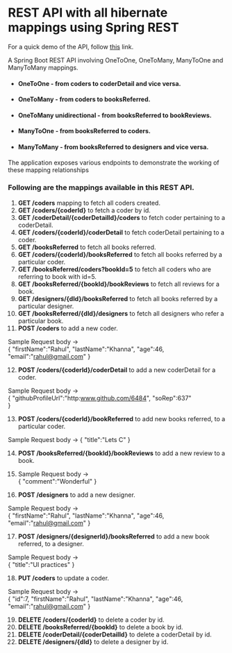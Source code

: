 # REST API with all hibernate mappings using Spring REST

For a quick demo of the API, follow [this](http://hibernate-mappings-v2.ap-south-1.elasticbeanstalk.com) link.  

A Spring Boot REST API involving OneToOne, OneToMany, ManyToOne and ManyToMany mappings.
* #### OneToOne - from coders to coderDetail and vice versa.  
* #### OneToMany - from coders to booksReferred.
* #### OneToMany unidirectional - from booksReferred to bookReviews.
* #### ManyToOne  - from booksReferred to coders.
* #### ManyToMany  - from booksReferred to designers and vice versa.
The application exposes various endpoints to demonstrate the working of these mapping relationships

### Following are the mappings available in this REST API.

1. **GET /coders** mapping to fetch all coders created.
2. **GET /coders/{coderId}** to fetch a coder by id.
3. **GET /coderDetail/{coderDetailId}/coders** to fetch coder pertaining to a coderDetail.
4. **GET /coders/{coderId}/coderDetail** to fetch coderDetail pertaining to a coder.
5. **GET /booksReferred** to fetch all books referred.
6. **GET /coders/{coderId}/booksReferred** to fetch all books referred by a particular coder.
7. **GET /booksReferred/coders?bookId=5** to fetch all coders who are referring to book with id=5.
8. **GET /booksReferred/{bookId}/bookReviews** to fetch all reviews for a book.
9. **GET /designers/{dId}/booksReferred** to fetch all books referred by a particular designer.
10. **GET /booksReferred/{dId}/designers** to fetch all designers who refer a particular book.
11. **POST /coders** to add a new coder.
  
  Sample Request body ->   
  {
    "firstName":"Rahul",
    "lastName":"Khanna",
    "age":46,
    "email":"rahul@gmail.com"
  } 

12. **POST /coders/{coderId}/coderDetail** to add a new coderDetail for a coder.
  
  Sample Request body ->   
  {
    "githubProfileUrl":"http:www.github.com/6484",
    "soRep":637"  
  }
  
  
13. **POST /coders/{coderId}/bookReferred** to add new books referred, to a particular coder.
  
  Sample Request body -> {
    "title":"Lets C"
}
  
  14. **POST /booksReferred/{bookId}/bookReviews** to add a new review to a book.
15. Sample Request body ->   
 {
    "comment":"Wonderful"
}
  
  16. **POST /designers** to add a new designer.
  
  Sample Request body ->   
{
    "firstName":"Rahul",
    "lastName":"Khanna",
    "age":46,
    "email":"rahul@gmail.com"
}
  
  17. **POST /designers/{designerId}/booksReferred** to add a new book referred, to a designer.
  
  Sample Request body ->   
  {
    "title":"UI practices"
  }

18. **PUT /coders** to update a coder.
  
  Sample Request body ->   
{
    "id":7,
    "firstName":"Rahul",
    "lastName":"Khanna",
    "age":46,
    "email":"rahul@gmail.com"
}

19. **DELETE /coders/{coderId}** to delete a coder by id.
20. **DELETE /booksReferred/{bookId}** to delete a book by id.
21. **DELETE /coderDetail/{coderDetailId}** to delete a coderDetail by id.
22. **DELETE /designers/{dId}** to delete a designer by id.
